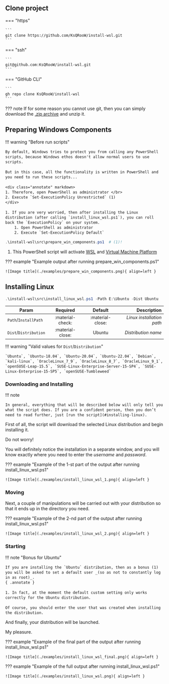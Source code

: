 ## Clone project

=== "https"

    ```
    git clone https://github.com/KsQRooW/install-wsl.git
    ```

=== "ssh"

    ```
    git@github.com:KsQRooW/install-wsl.git
    ```

=== "GitHub CLI"

    ```
    gh repo clone KsQRooW/install-wsl
    ```
??? note
    If for some reason you cannot use git, then you can simply download the [.zip archive](https://github.com/KsQRooW/Easy-Install-WSL-Linux/archive/refs/heads/main.zip) and unzip it.

## Preparing Windows Components

!!! warning "Before run scripts"
    
    By default, Windows tries to protect you from calling any PowerShell scripts, because Windows ethos doesn't allow normal users to use scripts.

    But in this case, all the functionality is written in PowerShell and you need to run these scripts...
    
    <div class="annotate" markdown>
    1. Therefore, open PowerShell as administrator </br>
    2. Execute `Set-ExecutionPolicy Unrestricted` (1)
    </div>
    
    1. If you are very worried, then after installing the Linux distribution (after calling `install_linux_wsl.ps1`), you can roll back the `ExecutionPolicy` on your system.
        1. Open PowerShell as administrator
        2. Execute `Set-ExecutionPolicy Default`

```powershell
.\install-wsl\src\prepare_win_components.ps1  # (1)!
```

1. This PowerShell script will activate [WSL](https://learn.microsoft.com/en-us/windows/wsl/) and [Virtual Machine Platform](https://support.microsoft.com/en-us/windows/enable-virtualization-on-windows-11-pcs-c5578302-6e43-4b4b-a449-8ced115f58e1)

??? example "Example output after running prepare_win_components.ps1"
    
    ![Image title](./examples/prepare_win_components.png){ align=left }

## Installing Linux

```powershell title="Installing Ubuntu in directory E:\Ubuntu"
.\install-wsl\src\install_linux_wsl.ps1 -Path E:\Ubuntu -Dist Ubuntu
```

| Param                   |      Required      |     Default      |                Description |
|-------------------------|:------------------:|:----------------:|---------------------------:|
| `Path`/`InstallPath`    |  :material-check:  | :material-close: |  _Linux installation path_ |
| `Dist`/`Distribution`   |  :material-close:  |      Ubuntu      |        _Distribution name_ |

!!! warning "Valid values for `Dist`/`Distribution`"

    `Ubuntu`, `Ubuntu-18.04`, `Ubuntu-20.04`, `Ubuntu-22.04`, `Debian`, `kali-linux`, `OracleLinux_7_9`, `OracleLinux_8_7`, `OracleLinux_9_1`, `openSUSE-Leap-15.5`, `SUSE-Linux-Enterprise-Server-15-SP4`, `SUSE-Linux-Enterprise-15-SP5`, `openSUSE-Tumbleweed`

### Downloading and Installing

!!! note

    In general, everything that will be described below will only tell you what the script does. If you are a confident person, then you don’t need to read further, just [run the script](#installing-linux).

First of all, the script will download the selected Linux distribution and begin installing it. 

Do not worry! 

You will definitely notice the installation in a separate window, and you will know exactly where you need to enter the _username_ and _password_.

??? example "Example of the 1-st part of the output after running install_linux_wsl.ps1"
    
    ![Image title](./examples/install_linux_wsl_1.png){ align=left }

### Moving

Next, a couple of manipulations will be carried out with your distribution so that it ends up in the directory you need.

??? example "Example of the 2-nd part of the output after running install_linux_wsl.ps1"

    ![Image title](./examples/install_linux_wsl_2.png){ align=left }

### Starting

!!! note "Bonus for Ubuntu"
    
    If you are installing the `Ubuntu` distribution, then as a bonus (1) you will be asked to set a default user _(so as not to constantly log in as root)_.
    { .annotate }    
    
    1. In fact, at the moment the default custom setting only works correctly for the Ubuntu distribution.
    
    Of course, you should enter the user that was created when installing the distribution.


And finally, your distribution will be launched.

My pleasure.

??? example "Example of the final part of the output after running install_linux_wsl.ps1"

    ![Image title](./examples/install_linux_wsl_final.png){ align=left }

??? example "Example of the full output after running install_linux_wsl.ps1"

    ![Image title](./examples/install_linux_wsl.png){ align=left }